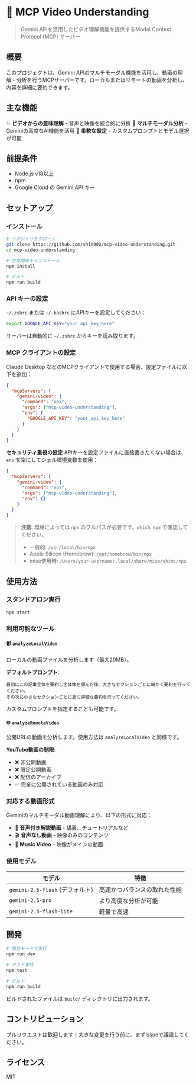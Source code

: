 # 🎥 MCP Video Understanding

> Gemini APIを活用したビデオ理解機能を提供するModel Context Protocol (MCP) サーバー

## 概要

このプロジェクトは、Gemini APIのマルチモーダル機能を活用し、動画の理解・分析を行うMCPサーバーです。ローカルまたはリモートの動画を分析し、内容を詳細に要約できます。

## 主な機能

✨ **ビデオからの意味理解** - 音声と映像を統合的に分析
🎯 **マルチモーダル分析** - Geminiの高度なAI機能を活用
🔧 **柔軟な設定** - カスタムプロンプトとモデル選択が可能

## 前提条件

- Node.js v18以上
- npm
- Google Cloud の Gemini API キー

## セットアップ

### インストール

```bash
# リポジトリをクローン
git clone https://github.com/shin902/mcp-video-understanding.git
cd mcp-video-understanding

# 依存関係をインストール
npm install

# ビルド
npm run build
```

### API キーの設定

`~/.zshrc` または `~/.bashrc` にAPIキーを設定してください：

```bash
export GOOGLE_API_KEY="your_api_key_here"
```

サーバーは自動的に `~/.zshrc` からキーを読み取ります。

### MCP クライアントの設定

Claude Desktop などのMCPクライアントで使用する場合、設定ファイルに以下を追加：

```json
{
  "mcpServers": {
    "gemini-video": {
      "command": "npx",
      "args": ["mcp-video-understanding"],
      "env": {
        "GOOGLE_API_KEY": "your_api_key_here"
      }
    }
  }
}
```

**セキュリティ重視の設定**
APIキーを設定ファイルに直接書きたくない場合は、`env` を空にしてシェル環境変数を使用：

```json
{
  "mcpServers": {
    "gemini-video": {
      "command": "npx",
      "args": ["mcp-video-understanding"],
      "env": {}
    }
  }
}
```

> **注意**: 環境によっては `npx` のフルパスが必要です。`which npx` で確認してください。
> - 一般的: `/usr/local/bin/npx`
> - Apple Silicon (Homebrew): `/opt/homebrew/bin/npx`
> - mise使用時: `/Users/your-username/.local/share/mise/shims/npx`

## 使用方法

### スタンドアロン実行

```bash
npm start
```

### 利用可能なツール

#### 📹 `analyzeLocalVideo`

ローカルの動画ファイルを分析します（最大20MB）。

**デフォルトプロンプト**:
```
最初にこの記事全体を要約し全体像を掴んだ後、大きなセクションごとに細かく要約を行ってください。
その次に小さなセクションごとに更に詳細な要約を行ってください。
```

カスタムプロンプトを指定することも可能です。

#### 🌐 `analyzeRemoteVideo`

公開URLの動画を分析します。使用方法は `analyzeLocalVideo` と同様です。

**YouTube動画の制限**:
- ❌ 非公開動画
- ❌ 限定公開動画
- ❌ 配信のアーカイブ
- ✅ 完全に公開されている動画のみ対応

### 対応する動画形式

Geminiのマルチモーダル動画理解により、以下の形式に対応：

- 🎤 **音声付き解説動画** - 講義、チュートリアルなど
- 🎬 **音声なし動画** - 映像のみのコンテンツ
- 🎵 **Music Video** - 映像がメインの動画

### 使用モデル

| モデル | 特徴 |
|--------|------|
| `gemini-2.5-flash` (デフォルト) | 高速かつバランスの取れた性能 |
| `gemini-2.5-pro` | より高度な分析が可能 |
| `gemini-2.5-flash-lite` | 軽量で高速 |

## 開発

```bash
# 開発モードで実行
npm run dev

# テスト実行
npm test

# ビルド
npm run build
```

ビルドされたファイルは `build/` ディレクトリに出力されます。

## コントリビューション

プルリクエストは歓迎します！大きな変更を行う前に、まずissueで議論してください。

## ライセンス

MIT

